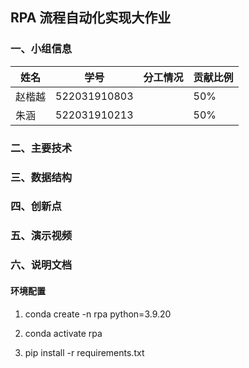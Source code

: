 ## RPA 流程自动化实现大作业

### 一、小组信息

| 姓名   | 学号         | 分工情况 | 贡献比例 |
| ------ | ------------ | -------- | -------- |
| 赵楷越 | 522031910803 |          | 50%      |
| 朱涵   | 522031910213 |          | 50%      |

### 二、主要技术

### 三、数据结构

### 四、创新点

### 五、演示视频

### 六、说明文档

#### 环境配置

1. conda create -n rpa python=3.9.20

2. conda activate rpa

3. pip install -r requirements.txt
